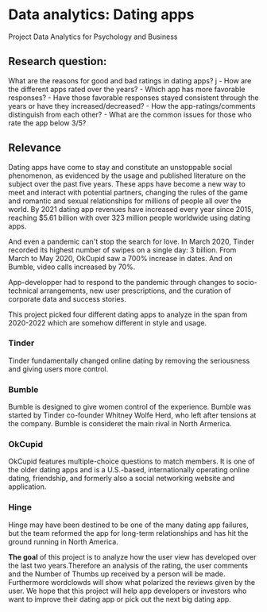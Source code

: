 # Data analytics: Dating apps

Project Data Analytics for Psychology and Business
   

## Research question:

What are the reasons for good and bad ratings in dating apps? 
j
    - How are the different apps rated over the years?
    - Which app has more favorable responses?
    - Have those favorable responses stayed consistent through the years or have they increased/decreased?
    - How the app-ratings/comments distinguish from each other?
    - What are the common issues for those who rate the app below 3/5?

## Relevance

Dating apps have come to stay and constitute an unstoppable social phenomenon, as evidenced by the usage and published literature on the subject over the past five years. These apps have become a new way to meet and interact with potential partners, changing the rules of the game and romantic and sexual relationships for millions of people all over the world. By 2021 dating app revenues have increased every year since 2015, reaching $5.61 billion with over 323 million people worldwide using dating apps. 

And even a pandemic can't stop the search for love. In March 2020, Tinder recorded its highest number of swipes on a single day: 3 billion. From March to May 2020, OkCupid saw a 700% increase in dates. And on Bumble, video calls increased by 70%.

App-developper had to respond to the pandemic through changes to socio-technical arrangements, new user prescriptions, and the curation of corporate data and success stories. 

This project picked four different dating apps to analyze in the span from 2020-2022 which are somehow different in style and usage.


### Tinder
Tinder fundamentally changed online dating by removing the seriousness and giving users more control.


### Bumble
Bumble is designed to give women control of the experience. Bumble was started by Tinder co-founder Whitney Wolfe Herd, who left after tensions at the company. Bumble is consideret the main rival in North Armerica.


### OkCupid
OkCupid features multiple-choice questions to match members. It is one of the older dating apps and is a U.S.-based, internationally operating online dating, friendship, and formerly also a social networking website and application.


### Hinge
Hinge may have been destined to be one of the many dating app failures, but the team reformed the app for long-term relationships and has hit the ground running in North America.


**The goal** of this project is to analyze how the user view has developed over the last two years.Therefore an analysis of the rating, the user comments and the Number of Thumbs up received by a person will be made. Furthermore wordclowds will show what polarized the reviews given by the user. We hope that this project will help app developers or investors who want to improve their dating app or pick out the next big dating app.



